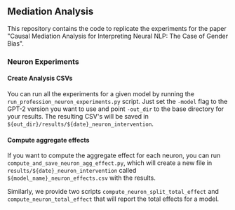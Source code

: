 ## Mediation Analysis

This repository contains the code to replicate the experiments for the paper "Causal Mediation Analysis for Interpreting Neural NLP: The Case of Gender Bias".

### Neuron Experiments

#### Create Analysis CSVs

You can run all the experiments for a given model by running the `run_profession_neuron_experiments.py` script. Just set the `-model` flag to the GPT-2 version you want to use and point `-out_dir` to the base directory for your results. The resulting CSV's will be saved in `${out_dir}/results/${date}_neuron_intervention`.

#### Compute aggregate effects

If you want to compute the aggregate effect for each neuron, you can run `compute_and_save_neuron_agg_effect.py`, which will create a new file in `results/${date}_neuron_intervention` called `${model_name}_neuron_effects.csv` with the results.

Similarly, we provide two scripts `compute_neuron_split_total_effect` and `compute_neuron_total_effect` that will report the total effects for a model.
